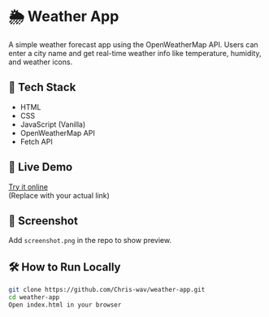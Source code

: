 # 🌦️ Weather App

A simple weather forecast app using the OpenWeatherMap API. Users can enter a city name and get real-time weather info like temperature, humidity, and weather icons.

## 🔧 Tech Stack

- HTML
- CSS
- JavaScript (Vanilla)
- OpenWeatherMap API
- Fetch API

## 🚀 Live Demo

[Try it online](https://your-weather-app.netlify.app)  
(Replace with your actual link)

## 📸 Screenshot

Add `screenshot.png` in the repo to show preview.

## 🛠️ How to Run Locally

```bash
git clone https://github.com/Chris-wav/weather-app.git
cd weather-app
Open index.html in your browser
